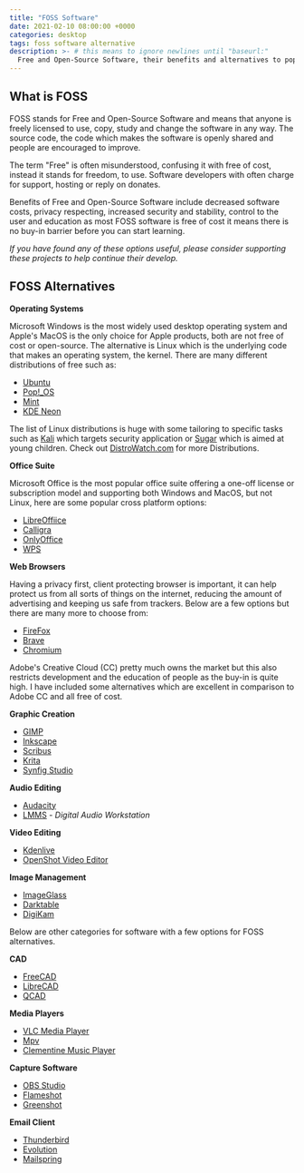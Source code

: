```yaml
---
title: "FOSS Software"
date: 2021-02-10 08:00:00 +0000
categories: desktop
tags: foss software alternative
description: >- # this means to ignore newlines until "baseurl:"
  Free and Open-Source Software, their benefits and alternatives to popular closed-source paid software.
---
```


## What is FOSS

FOSS stands for Free and Open-Source Software and means that anyone is freely licensed to use, copy, study and change the software  in any way. The source code, the code which makes the software is openly shared and people are encouraged to improve. 

The term "Free" is often misunderstood, confusing it with free of cost, instead it stands for freedom, to use. Software developers with often charge for support, hosting or reply on donates.

Benefits of Free and Open-Source Software include decreased software costs, privacy respecting, increased security and stability, control to the user and education as most FOSS software is free of cost it means there is no buy-in barrier before you can start learning.

*If you have found any of these options useful, please consider supporting these projects to help continue their develop.*



## FOSS Alternatives

**Operating Systems**

Microsoft Windows is the most widely used desktop operating system and Apple's MacOS is the only choice for Apple products, both are not free of cost or open-source. The alternative is Linux which is the underlying code that makes an operating system, the kernel. There are many different distributions of free such as:

* [Ubuntu](https://ubuntu.com/)
* [Pop!_OS](https://pop.system76.com/)
* [Mint](https://linuxmint.com/)
* [KDE Neon](https://neon.kde.org/)

The list of Linux distributions is huge with some tailoring to specific tasks such as [Kali](https://www.kali.org/) which targets security application or [Sugar](https://www.sugarlabs.org/) which is aimed at young children. Check out [DistroWatch.com](https://distrowatch.com/) for more Distributions.



**Office Suite**

Microsoft Office is the most popular office suite offering a one-off license or subscription model and supporting both Windows and MacOS, but not Linux, here are some popular cross platform options:

* [LibreOffiice](https://www.libreoffice.org/)
* [Calligra](https://calligra.org/)
* [OnlyOffice](https://www.onlyoffice.com/)
* [WPS](https://www.wps.com/)



**Web Browsers**

Having a privacy first, client protecting browser is important, it can help protect us from all sorts of things on the internet, reducing the amount of advertising and keeping us safe from trackers. Below are a few options but there are many more to choose from:

* [FireFox](https://www.mozilla.org/en-GB/firefox/new/)
* [Brave](https://brave.com/)
* [Chromium](https://www.chromium.org/getting-involved/download-chromium)



Adobe's Creative Cloud (CC) pretty much owns the market but this also restricts development and the education of people as the buy-in is quite high. I have included some alternatives which are excellent in comparison to Adobe CC and all free of cost.

**Graphic Creation**

* [GIMP](https://www.gimp.org/)
* [Inkscape](https://inkscape.org/)
* [Scribus](https://www.scribus.net/)
* [Krita](https://krita.org/en/)
* [Synfig Studio](https://www.synfig.org/)



**Audio Editing**

* [Audacity](https://www.audacityteam.org/)
* [LMMS](https://lmms.io/) - *Digital Audio Workstation*



**Video Editing**

* [Kdenlive](https://kdenlive.org/en/)
* [OpenShot Video Editor](https://www.openshot.org/)



**Image Management**

* [ImageGlass](https://imageglass.org/)
* [Darktable](https://www.darktable.org/)
* [DigiKam](https://www.digikam.org/)



Below are other categories for software with a few options for FOSS alternatives.

**CAD**

* [FreeCAD](https://www.freecadweb.org/)
* [LibreCAD](https://librecad.org/)
* [QCAD](https://qcad.org/en/)



**Media Players**

* [VLC Media Player](https://www.videolan.org/vlc/)
* [Mpv](https://mpv.io/)
* [Clementine Music Player](https://www.clementine-player.org/)



**Capture Software**

* [OBS Studio](https://obsproject.com/)
* [Flameshot](https://flameshot.org/)
* [Greenshot](https://getgreenshot.org/)



**Email Client**

* [Thunderbird](https://www.thunderbird.net/en-GB/)
* [Evolution](https://wiki.gnome.org/Apps/Evolution/)
* [Mailspring](https://getmailspring.com/)

